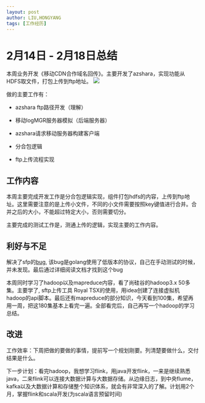 ```yaml
---
layout: post
author: LIU,HONGYANG
tags: [工作经历]
---
```


# 2月14日 - 2月18日总结

本周业务开发《移动CDN合作域名回传》。主要开发了azshara，实现功能从HDFS取文件，打包上传到ftp地址。
![](https://tva1.sinaimg.cn/large/e6c9d24ely1gzhqlw5hsej20e606ywee.jpg)

做的主要工作有：

- azshara ftp路径开发（理解）

- 移动logMGR服务器模拟（后端服务器）

- azshara请求移动服务器构建客户端

- 分合包逻辑

- ftp上传流程实现


## 工作内容

本周主要完成开发工作是分合包逻辑实现，组件打包hdfs的内容，上传到ftp地址。这里需要注意的是上传小文件，不同的小文件需要按照key键值进行合并。合并之后的大小，不能超过特定大小，否则需要切分。

主要完成的测试工作是，测通上传的逻辑，实现主要的工作内容。

## 利好与不足

解决了sfp的[bug](https://liu-hongyang.github.io/2022/02/13/sftp%E6%9C%8D%E5%8A%A1%E5%99%A8%E6%90%AD%E5%BB%BA%E4%B8%8E%E6%9E%84%E5%BB%BA/), 该bug是golang使用了低版本的协议，自己在手动测试的时候，并未发现。最后通过详细阅读文档才找到这个bug

本周同时学习了hadoop以及mapreduce内容，看了尚硅谷的hadoop3.x 50多集。主要学了, sftp上传工具 Royal TSX的使用，用idea创建了连接虚拟机hadoop的api脚本。最后还有mapreduce的部分知识，今天看到100集，希望再用一周，把这180集基本上看完一遍。全部看完后，自己再写一个hadoop的学习总结。


## 改进

工作效率：下周把做的要做的事情，提前写一个规划刚要。列清楚要做什么，交付结果是什么。

下一步计划：看完hadoop，我想学习flink，用java开发flink，一来是继续熟悉java，二来flink可以连接大数据计算与大数据存储。从边缘日志，到中央flume，kafka以及大数据计算和存储整个知识体系，就会有非常深入的了解。计划用2个月，掌握flink和scala开发(为scala语言预留时间)
